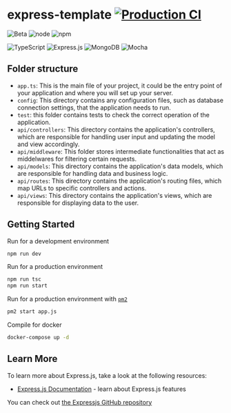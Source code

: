 # express-template  [![Production CI](https://github.com/hec7orci7o/express-template/actions/workflows/production.yml/badge.svg)](https://github.com/hec7orci7o/express-template/actions/workflows/production.yml)

![Beta](https://img.shields.io/badge/Status-Beta-red)
![node](https://img.shields.io/badge/node-16.x-blue)
![npm](https://img.shields.io/badge/npm-8.15.0-blue)

![TypeScript](https://img.shields.io/badge/typescript-%23007ACC.svg?style=for-the-badge&logo=typescript&logoColor=white)
![Express.js](https://img.shields.io/badge/express.js-%23404d59.svg?style=for-the-badge&logo=express&logoColor=%2361DAFB)
![MongoDB](https://img.shields.io/badge/MongoDB-%234ea94b.svg?style=for-the-badge&logo=mongodb&logoColor=white)
![Mocha](https://img.shields.io/badge/-mocha-%238D6748?style=for-the-badge&logo=mocha&logoColor=white)

## Folder structure

- `app.ts`: This is the main file of your project, it could be the entry point of your application and where you will set up your server.
- `config`: This directory contains any configuration files, such as database connection settings, that the application needs to run.
- `test`: this folder contains tests to check the correct operation of the application.
- `api/controllers`: This directory contains the application's controllers, which are responsible for handling user input and updating the model and view accordingly.
- `api/middleware`: This folder stores intermediate functionalities that act as middelwares for filtering certain requests.
- `api/models`: This directory contains the application's data models, which are responsible for handling data and business logic.
- `api/routes`: This directory contains the application's routing files, which map URLs to specific controllers and actions.
- `api/views`: This directory contains the application's views, which are responsible for displaying data to the user.

## Getting Started

Run for a development environment

```bash
npm run dev
```

Run for a production environment
```bash
npm run tsc
npm run start
```

Run for a production environment with [`pm2`](https://pm2.keymetrics.io/)
```bash
pm2 start app.js
```

Compile for docker
```bash
docker-compose up -d
```

## Learn More

To learn more about Express.js, take a look at the following resources:

- [Express.js Documentation](https://expressjs.com/) - learn about Express.js features

You can check out [the Expressjs GitHub repository](https://github.com/expressjs/express)
